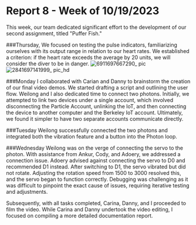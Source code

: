 # Report 8 - Week of 10/19/2023 #

This week, our team dedicated significant effort to the development of our second assignment, titled "Puffer Fish."

###Thursday, 
We focused on testing the pulse indicators, familiarizing ourselves with its output range in relation to our heart rates. We established a criterion: if the heart rate exceeds the average by 20 units, we will consider the diver to be in danger. 
![6911697667290_ pic](https://github.com/Berkeley-MDes/tdf-fa23-yanishi1221/assets/75469188/a2c30368-a563-4e23-b5ca-d60ec019d40b)
![2841697141999_ pic_hd](https://github.com/Berkeley-MDes/tdf-fa23-yanishi1221/assets/75469188/1c95b472-b1bd-4026-b821-0e100b91834c)

###Monday
I collaborated with Carian and Danny to brainstorm the creation of our final video demos. We started drafting a script and outlining the user flow. Weilong and I also dedicated time to connect two photons. Initially, we attempted to link two devices under a single account, which involved disconnecting the Particle Account, unlinking the IoT, and then connecting the device to another computer and the Berkeley IoT account. Ultimately, we found it simpler to have two separate accounts communicate directly.

###Tuesday
Weilong successfully connected the two photons and integrated both the vibration feature and a button into the Photon loop.

###Wednesday 
Weilong was on the verge of connecting the servo to the photon. With assistance from Ankur, Cody, and Adoery, we addressed a connection issue. Adoery advised against connecting the servo to D0 and recommended D1 instead. After switching to D1, the servo vibrated but did not rotate. Adjusting the rotation speed from 1500 to 3000 resolved this, and the servo began to function correctly. Debugging was challenging as it was difficult to pinpoint the exact cause of issues, requiring iterative testing and adjustments.

Subsequently, with all tasks completed, Carina, Danny, and I proceeded to film the video. While Carina and Danny undertook the video editing, I focused on compiling a more detailed documentation report.
